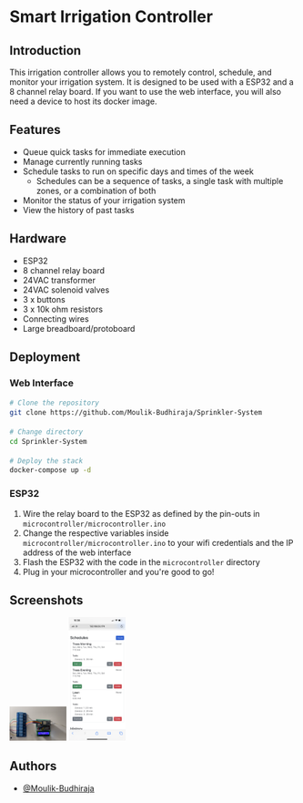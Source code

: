 # Smart Irrigation Controller

## Introduction

This irrigation controller allows you to remotely control, schedule, and monitor your irrigation system. It is designed to be used with a ESP32 and a 8 channel relay board. If you want to use the web interface, you will also need a device to host its docker image.

## Features

- Queue quick tasks for immediate execution
- Manage currently running tasks
- Schedule tasks to run on specific days and times of the week
  - Schedules can be a sequence of tasks, a single task with multiple zones, or a combination of both
- Monitor the status of your irrigation system
- View the history of past tasks

## Hardware

- ESP32
- 8 channel relay board
- 24VAC transformer
- 24VAC solenoid valves
- 3 x buttons
- 3 x 10k ohm resistors
- Connecting wires
- Large breadboard/protoboard

## Deployment

### Web Interface

```bash
# Clone the repository
git clone https://github.com/Moulik-Budhiraja/Sprinkler-System

# Change directory
cd Sprinkler-System

# Deploy the stack
docker-compose up -d
```

### ESP32

1. Wire the relay board to the ESP32 as defined by the pin-outs in `microcontroller/microcontroller.ino`
1. Change the respective variables inside `microcontroller/microcontroller.ino` to your wifi credentials and the IP address of the web interface
1. Flash the ESP32 with the code in the `microcontroller` directory
1. Plug in your microcontroller and you're good to go!

## Screenshots

<p float="left">
  <img src="/Assets/Images/esp32.png" alt="ESP32" width="100" />
  <img src="/Assets/Images/web-interface.png" alt="Web Interface" width="100" />
</p>

## Authors

- [@Moulik-Budhiraja](https://github.com/Moulik-Budhiraja)
